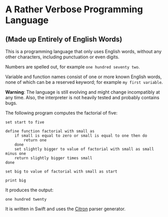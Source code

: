 #  A Rather Verbose Programming Language
## (Made up Entirely of English Words)

This is a programming language that only uses English words, without any other characters, including punctuation or even digits.

Numbers are spelled out, for example `one hundred seventy two`.

Variable and function names consist of one or more known English words, none of which can be a reserved keyword; for example `my first variable`.

**Warning**: The language is still evolving and might change incompatibly at any time. Also, the interpreter is not heavily tested and probably contains bugs.

The following program computes the factorial of five:

```text
set start to five

define function factorial with small as
    if small is equal to zero or small is equal to one then do
        return one
    done
    set slightly bigger to value of factorial with small as small minus one
    return slightly bigger times small
done

set big to value of factorial with small as start

print big
```

It produces the output:

```text
one hundred twenty
```

It is written in Swift and uses the [Citron](http://roopc.net/citron/) parser generator.
